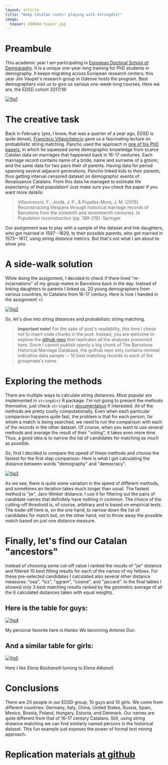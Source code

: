```yaml
---
layout: article
title: "Deep Catalan roots: playing with stringdist"
image:
  teaser: 180604-teaser.jpg
---
```


# Preambule

This academic year I am participating in [European Doctoral School of Demography][edsd]. It is a unique one-year-long training for PhD students in demography. It keeps migrating across European research centers; this year Jim Vaupel's research group in Odense hosts the program. Best demographers visit us to give us various one-week-long courses. Here we are, the EDSD cohort 2017/18: 

[![fig1][f1]][f1]  



# The creative task

Back in February (yes, I know, that was a quarter of a year ago, EDSD is quite dense), [Francisco Villavichencio][pancho] gave us a fascinating lecture on probabilistic string matching. Pancho used the approach in [one of his PhD papers][paper], in which he squeezed some demographic knowledge from scarce Catalan data on marriages that happened back in 16-17 centuries. Each marriage record contains name of a bride, name and surname of a groom, and the same data for two pairs their of parents. Having data for period spanning several adjacent generations, Pancho linked kids to their parents, thus getting interval censored dataset on demographic events of Renaissance Catalans. From this data he managed to estimate life expectancy of that population! Just make sure you check the paper if you want more details:

> Villavicencio, F., Jordà, J. P., & Pujadas-Mora, J. M. (2015). Reconstructing lifespans through historical marriage records of Barcelona from the sixteenth and seventeenth centuries. In _Population reconstruction_ (pp. 199–216). Springer.


Our assignment was to play with a sample of the dataset and link daughters, who got married in 1597--1629, to their possible parents, who got married in 1573--1617, using string distance metrics. But that's not what I am about to show you.


# A side-walk solution

While doing the assignment, I decided to check if there lived "re-incarnations" of my group-mates in Barcelona back in the day. Instead of linking daughters to parents I linked us, 20 young demographers from various countries, to Catalans from 16-17 century. Here is how I handed in the assignment =)

[![fig2][f2]][f2]

So, let's dive into string distances and probabilistic string matching. 

> __Important note!__ For the sake of post's readability, this time I chose not to insert code chunks in the post. Instead, you are welcome to explore the [github repo][repo] that replicates all the analyses presented here. Since I cannot publish openly a big chunk of The Barcelona Historical Marriage Database, the guthub repo only contains minimal indicative data sample -- 10 best matching records to each of the groupmate's name.  


# Exploring the methods

There are multiple ways to calculate string distances. Most popular are implemented in `stringdist` R package. I'm not going to present the methods themselve, just check `stringdist` [documentation][doc] if interested. All of the methods are pretty costly computationally. Even when each particular comparison happens quite fast, the problem is that for each person, for whom a match is being searched, we need to run the comparison with each of the records in the other dataset. Of course, when you want to use several methods and average the result of their "voting", it takes even more time. Thus, a good idea is to narrow the list of candidates for matching as much as possible. 

So, first I decided to compare the speed of these methods and choose the fastest for the first step comparison. Here is what I got calculating the distance between words "demography" and "democracy". 

[![fig3][f3]][f3]

As we see, there is quite some variation in the speed of different methods, and sometimes an iteration takes much longer than usual. The fastest method is "jw", Jaro-Winker distance. I use it for filtering out the pairs of candidate names that definitely have nothing in common. The choice of the cutting-off threshold is, of course, arbitrary and is based on empirical tests. The trade-off here is, on the one hand, to narrow down the list of candidates for match but, on the other hand, not to throw away the possible match based on just one distance measure. 


# Finally, let's find our Catalan "ancestors" 

Instead of choosing some cut-off value I ranked the results of "jw" distance and filtered 10 best fitting results for each of the names of my fellows. For these pre-selected candidates I calculated also several other distance measures: "osa", "lcs", "qgram", "cosine", and "jaccard". In the final tables I showed only 3 best matching results ranked by the geometric average of all the 6 calculated distances taken with equal weights. 

## Here is the table for guys:

[![fig4][f4]][f4]

My personal favorite here is _Hanbo Wo_ becoming _Antonio Duc_.


## And a similar table for girls:

[![fig5][f5]][f5]

Here I like _Elena Bastianelli_ turning to _Elena Albanell_.


# Conclusions

There are 20 people in our EDSD group, 10 guys and 10 girls. We come from different countries: Germany, Italy, China, United States, Russia, Spain, Mexico, Bosnia, Poland, Hungary, Estonia, and Denmark. Our names are quite different from that of 16-17 century Catalans. Still, using string distance matching we can find similarly named persons in the historical dataset. This fun example just exposes the power of formal text mining approach.  


# Replication materials [at github][repo]




[f1]: https://ikashnitsky.github.io/images/180604/our-cohort.jpg
[f2]: https://ikashnitsky.github.io/images/180604/hand-in.jpg
[f3]: https://ikashnitsky.github.io/images/180604/benchmarking.png
[f4]: https://ikashnitsky.github.io/images/180604/edsd-males.png
[f5]: https://ikashnitsky.github.io/images/180604/edsd-females.png

[edsd]: https://www.demogr.mpg.de/en/education_career/european_doctoral_school_of_demography_1913/default.htm
[pancho]: https://twitter.com/VillavicencioFG
[paper]: https://link.springer.com/chapter/10.1007/978-3-319-19884-2_10
[doc]: https://cran.r-project.org/web/packages/stringdist/stringdist.pdf
[repo]: https://github.com/ikashnitsky/deep-catalan-roots
